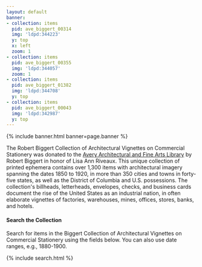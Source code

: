 ```yaml
---
layout: default
banner:
- collection: items
  pid: ave_biggert_00314
  img: 'ldpd:344223'
  y: top
  x: left
  zoom: 1
- collection: items
  pid: ave_biggert_00355
  img: 'ldpd:344057'
  zoom: 1
- collection: items
  pid: ave_biggert_01382
  img: 'ldpd:344708'
  y: top
- collection: items
  pid: ave_biggert_00043
  img: 'ldpd:342987'
  y: top
---
```


{% include banner.html banner=page.banner %}

The Robert Biggert Collection of Architectural Vignettes on Commercial Stationery was donated to the [Avery Architectural and Fine Arts Library](http://library.columbia.edu/locations/avery.html) by Robert Biggert in honor of Lisa Ann Riveaux. This unique collection of printed ephemera contains over 1,300 items with architectural imagery spanning the dates 1850 to 1920, in more than 350 cities and towns in forty-five states, as well as the District of Columbia and U.S. possessions. The collection's billheads, letterheads, envelopes, checks, and business cards document the rise of the United States as an industrial nation, in often elaborate vignettes of factories, warehouses, mines, offices, stores, banks, and hotels.

#### Search the Collection

Search for items in the Biggert Collection of Architectural Vignettes on Commercial Stationery using the fields below. You can also use date ranges, e.g., 1880-1900.

{% include search.html %}
